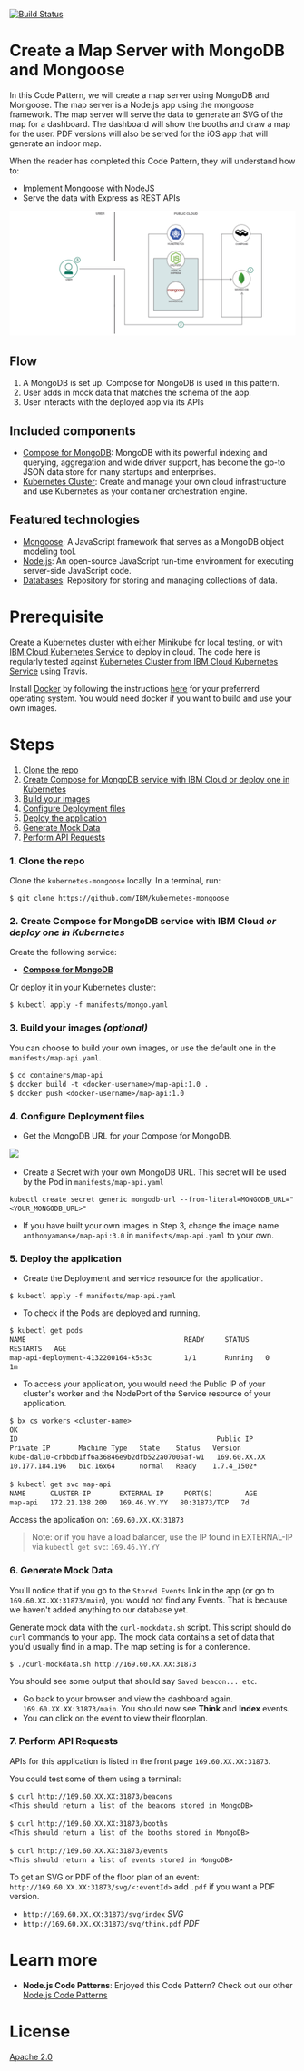 [![Build Status](https://travis-ci.org/IBM/kubernetes-mongoose.svg?branch=master)](https://travis-ci.org/IBM/kubernetes-mongoose)

# Create a Map Server with MongoDB and Mongoose
In this Code Pattern, we will create a map server using MongoDB and Mongoose. The map server is a Node.js app using the mongoose framework. The map server will serve the data to generate an SVG of the map for a dashboard. The dashboard will show the booths and draw a map for the user. PDF versions will also be served for the iOS app that will generate an indoor map.

When the reader has completed this Code Pattern, they will understand how to:

* Implement Mongoose with NodeJS
* Serve the data with Express as REST APIs

![](/images/mongo-architecture.png)

## Flow
1. A MongoDB is set up. Compose for MongoDB is used in this pattern.
2. User adds in mock data that matches the schema of the app.
3. User interacts with the deployed app via its APIs

## Included components
* [Compose for MongoDB](https://console.bluemix.net/catalog/services/compose-for-mongodb): MongoDB with its powerful indexing and querying, aggregation and wide driver support, has become the go-to JSON data store for many startups and enterprises.
* [Kubernetes Cluster](https://console.bluemix.net/containers-kubernetes/catalogCluster): Create and manage your own cloud infrastructure and use Kubernetes as your container orchestration engine.

## Featured technologies
* [Mongoose](http://mongoosejs.com/): A JavaScript framework that serves as a MongoDB object modeling tool.
* [Node.js](https://nodejs.org/): An open-source JavaScript run-time environment for executing server-side JavaScript code.
* [Databases](https://en.wikipedia.org/wiki/IBM_Information_Management_System#.22Full_Function.22_databases): Repository for storing and managing collections of data.

# Prerequisite

Create a Kubernetes cluster with either [Minikube](https://kubernetes.io/docs/getting-started-guides/minikube) for local testing, or with [IBM Cloud Kubernetes Service](https://github.com/IBM/container-journey-template/blob/master/README.md) to deploy in cloud. The code here is regularly tested against [Kubernetes Cluster from IBM Cloud Kubernetes Service](https://console.ng.bluemix.net/docs/containers/cs_ov.html#cs_ov) using Travis.

Install [Docker](https://www.docker.com) by following the instructions [here](https://www.docker.com/community-edition#/download) for your preferrerd operating system. You would need docker if you want to build and use your own images.

# Steps

1. [Clone the repo](#1-clone-the-repo)
2. [Create Compose for MongoDB service with IBM Cloud or deploy one in Kubernetes](#2-create-compose-for-mongodb-service-with-ibm-cloud-or-deploy-one-in-kubernetes)
3. [Build your images](#3-build-your-images)
4. [Configure Deployment files](#4-configure-deployment-files)
5. [Deploy the application](#5-deploy-the-application)
6. [Generate Mock Data](#6-generate-mock-data)
7. [Perform API Requests](#7-perform-api-requests)

### 1. Clone the repo

Clone the `kubernetes-mongoose` locally. In a terminal, run:

```
$ git clone https://github.com/IBM/kubernetes-mongoose
```

### 2. Create Compose for MongoDB service with IBM Cloud _or deploy one in Kubernetes_

Create the following service:

* [**Compose for MongoDB**](https://console.bluemix.net/catalog/services/compose-for-mongodb)

Or deploy it in your Kubernetes cluster:

```
$ kubectl apply -f manifests/mongo.yaml
```

### 3. Build your images _(optional)_

You can choose to build your own images, or use the default one in the `manifests/map-api.yaml`.

```
$ cd containers/map-api
$ docker build -t <docker-username>/map-api:1.0 .
$ docker push <docker-username>/map-api:1.0
```

### 4. Configure Deployment files

* Get the MongoDB URL for your Compose for MongoDB.

![](https://github.com/IBM/pattern-utils/blob/master/compose-dbs/mongo-url-string.png?raw=true)

* Create a Secret with your own MongoDB URL. This secret will be used by the Pod in `manifests/map-api.yaml`

```
kubectl create secret generic mongodb-url --from-literal=MONGODB_URL="<YOUR_MONGODB_URL>"
```

* If you have built your own images in Step 3, change the image name `anthonyamanse/map-api:3.0` in `manifests/map-api.yaml` to your own.

### 5. Deploy the application

* Create the Deployment and service resource for the application.
```
$ kubectl apply -f manifests/map-api.yaml
```

* To check if the Pods are deployed and running.
```
$ kubectl get pods
NAME                                       READY     STATUS    RESTARTS   AGE
map-api-deployment-4132200164-k5s3c        1/1       Running   0          1m
```

* To access your application, you would need the Public IP of your cluster's worker and the NodePort of the Service resource of your application.
```
$ bx cs workers <cluster-name>
OK
ID                                                 Public IP      Private IP       Machine Type   State    Status   Version
kube-dal10-crbbdb1ff6a36846e9b2dfb522a07005af-w1   169.60.XX.XX   10.177.184.196   b1c.16x64      normal   Ready    1.7.4_1502*

$ kubectl get svc map-api
NAME      CLUSTER-IP       EXTERNAL-IP     PORT(S)        AGE
map-api   172.21.138.200   169.46.YY.YY   80:31873/TCP   7d
```

Access the application on:
`169.60.XX.XX:31873`

> Note: or if you have a load balancer, use the IP found in EXTERNAL-IP via `kubectl get svc`: `169.46.YY.YY`

### 6. Generate Mock Data

You'll notice that if you go to the `Stored Events` link in the app (or go to `169.60.XX.XX:31873/main`), you would not find any Events. That is because we haven't added anything to our database yet.

Generate mock data with the `curl-mockdata.sh` script. This script should do `curl` commands to your app. The mock data contains a set of data that you'd usually find in a map. The map setting is for a conference.

```
$ ./curl-mockdata.sh http://169.60.XX.XX:31873
```

You should see some output that should say `Saved beacon... etc`.

* Go back to your browser and view the dashboard again. `169.60.XX.XX:31873/main`. You should now see **Think** and **Index** events.
* You can click on the event to view their floorplan.

### 7. Perform API Requests

APIs for this application is listed in the front page `169.60.XX.XX:31873`.

You could test some of them using a terminal:

```
$ curl http://169.60.XX.XX:31873/beacons
<This should return a list of the beacons stored in MongoDB>

$ curl http://169.60.XX.XX:31873/booths
<This should return a list of the booths stored in MongoDB>

$ curl http://169.60.XX.XX:31873/events
<This should return a list of events stored in MongoDB>
```

To get an SVG or PDF of the floor plan of an event:
`http://169.60.XX.XX:31873/svg/<:eventId>` add `.pdf` if you want a PDF version.
  * `http://169.60.XX.XX:31873/svg/index` _SVG_
  * `http://169.60.XX.XX:31873/svg/think.pdf` _PDF_

# Learn more

* **Node.js Code Patterns**: Enjoyed this Code Pattern? Check out our other [Node.js Code Patterns](https://developer.ibm.com/code/technologies/node-js/)

# License
[Apache 2.0](LICENSE)
